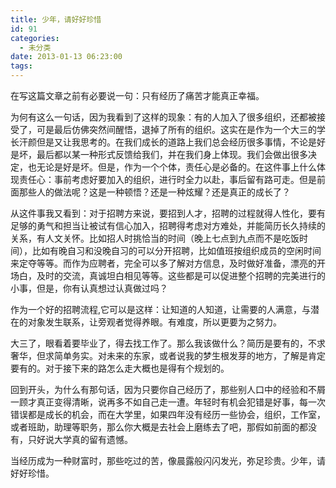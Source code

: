 ```yaml
---
title: 少年，请好好珍惜
id: 91
categories:
  - 未分类
date: 2013-01-13 06:23:00
tags:
---
```


在写这篇文章之前有必要说一句：只有经历了痛苦才能真正幸福。

为何有这么一句话，因为我看到了这样的现象：有的人加入了很多组织，还都被接受了，可是最后仿佛突然间醒悟，退掉了所有的组织。这实在是作为一个大三的学长汗颜但是又让我思考的。在我们成长的道路上我们总会经历很多事情，不论是好是坏，最后都以某一种形式反馈给我们，并在我们身上体现。我们会做出很多决定，也无论是好是坏。但是，作为一个个体，责任心是必备的。在这件事上什么体现责任心：事前考虑好要加入的组织，进行时全力以赴，事后留有路可走。但是前面那些人的做法呢？这是一种顿悟？还是一种炫耀？还是真正的成长了？

从这件事我又看到：对于招聘方来说，要招到人才，招聘的过程就得人性化，要有足够的勇气和担当让被试有信心加入，招聘得考虑对方难处，并能简历长久持续的关系，有人文关怀。比如招人时挑恰当的时间（晚上七点到九点而不是吃饭时间），比如有晚自习和没晚自习的可以分开招聘，比如值班按组织成员的空闲时间来定夺等等。而作为应聘者，完全可以多了解对方信息，及时做好准备，漂亮的开场白，及时的交流，真诚坦白相见等等。这些都是可以促进整个招聘的完美进行的小事，但是，你有认真想过认真做过吗？

作为一个好的招聘流程,它可以是这样：让知道的人知道，让需要的人满意，与潜在的对象发生联系，让旁观者觉得养眼。有难度，所以更要为之努力。

大三了，眼看着要毕业了，得去找工作了。那么我该做什么？简历是要有的，不求奢华，但求简单务实。对未来的东家，或者说我的梦生根发芽的地方，了解是肯定要有的。对于接下来的路怎么走大概也是得有个规划的。

回到开头，为什么有那句话，因为只要你自己经历了，那些别人口中的经验和不屑一顾才真正变得清晰，说再多不如自己走一遭。年轻时有机会犯错是好事，每一次错误都是成长的机会，而在大学里，如果四年没有经历一些协会，组织，工作室，或者班助，助理等职务，那么你大概是去社会上磨练去了吧，那假如前面的都没有，只好说大学真的留有遗憾。

当经历成为一种财富时，那些吃过的苦，像晨露般闪闪发光，弥足珍贵。少年，请好好珍惜。